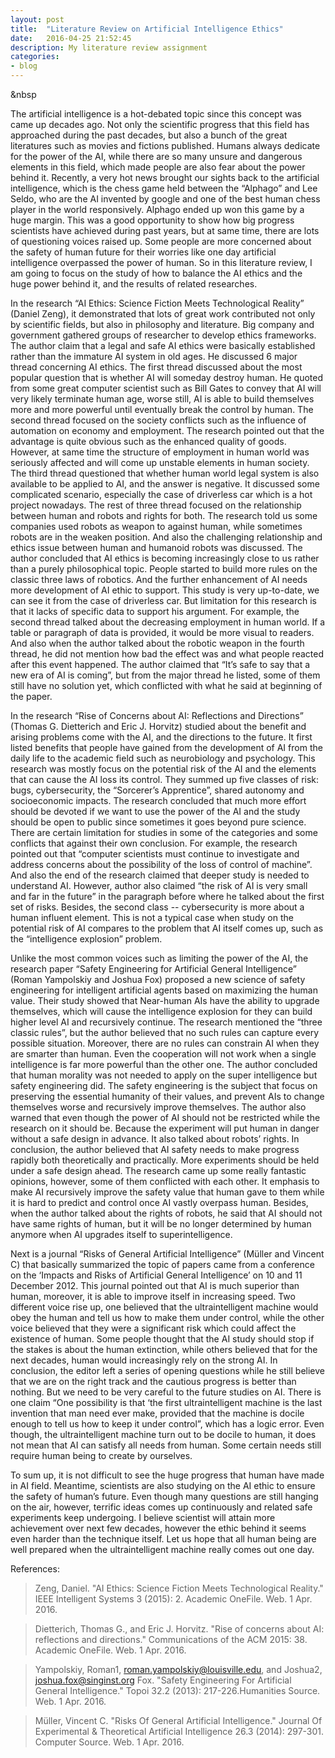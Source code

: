 ```yaml
---
layout: post
title:  "Literature Review on Artificial Intelligence Ethics"
date:   2016-04-25 21:52:45
description: My literature review assignment
categories:
- blog
---
```

&nbsp

The artificial intelligence is a hot-debated topic since this concept was came up decades ago. Not only the scientific progress that this field has approached during the past decades, but also a bunch of the great literatures such as movies and fictions published. Humans always dedicate for the power of the AI, while there are so many unsure and dangerous elements in this field, which made people are also fear about the power behind it. Recently, a very hot news brought our sights back to the artificial intelligence, which is the chess game held between the “Alphago” and Lee Seldo, who are the AI invented by google and one of the best human chess player in the world responsively. Alphago ended up won this game by a huge margin. This was a good opportunity to show how big progress scientists have achieved during past years, but at same time, there are lots of questioning voices raised up. Some people are more concerned about the safety of human future for their worries like one day artificial intelligence overpassed the power of human. So in this literature review, I am going to focus on the study of how to balance the AI ethics and the huge power behind it, and the results of related researches.

In the research “AI Ethics: Science Fiction Meets Technological Reality” (Daniel Zeng), it demonstrated that lots of great work contributed not only by scientific fields, but also in philosophy and literature. Big company and government gathered groups of researcher to develop ethics frameworks. The author claim that a legal and safe AI ethics were basically established rather than the immature AI system in old ages. He discussed 6 major thread concerning AI ethics. The first thread discussed about the most popular question that is whether AI will someday destroy human. He quoted from some great computer scientist such as Bill Gates to convey that AI will very likely terminate human age, worse still, AI is able to build themselves more and more powerful until eventually break the control by human. The second thread focused on the society conflicts such as the influence of automation on economy and employment. The research pointed out that the advantage is quite obvious such as the enhanced quality of goods. However, at same time the structure of employment in human world was seriously affected and will come up unstable elements in human society. The third thread questioned that whether human world legal system is also available to be applied to AI, and the answer is negative. It discussed some complicated scenario, especially the case of driverless car which is a hot project nowadays. The rest of three thread focused on the relationship between human and robots and rights for both. The research told us some companies used robots as weapon to against human, while sometimes robots are in the weaken position. And also the challenging relationship and ethics issue between human and humanoid robots was discussed. The author concluded that AI ethics is becoming increasingly close to us rather than a purely philosophical topic. People started to build more rules on the classic three laws of robotics. And the further enhancement of AI needs more development of AI ethic to support. This study is very up-to-date, we can see it from the case of driverless car. But limitation for this research is that it lacks of specific data to support his argument. For example, the second thread talked about the decreasing employment in human world. If a table or paragraph of data is provided, it would be more visual to readers. And also when the author talked about the robotic weapon in the fourth thread, he did not mention how bad the effect was and what people reacted after this event happened. The author claimed that “It’s safe to say that a new era of AI is coming”, but from the major thread he listed, some of them still have no solution yet, which conflicted with what he said at beginning of the paper.

In the research “Rise of Concerns about AI: Reflections and Directions” (Thomas G. Dietterich and Eric J. Horvitz) studied about the benefit and arising problems come with the AI, and the directions to the future. It first listed benefits that people have gained from the development of AI from the daily life to the academic field such as neurobiology and psychology. This research was mostly focus on the potential risk of the AI and the elements that can cause the AI loss its control. They summed up five classes of risk: bugs, cybersecurity, the “Sorcerer’s Apprentice”, shared autonomy and socioeconomic impacts. The research concluded that much more effort should be devoted if we want to use the power of the AI and the study should be open to public since sometimes it goes beyond pure science. There are certain limitation for studies in some of the categories and some conflicts that against their own conclusion. For example, the research pointed out that “computer scientists must continue to investigate and address concerns about the possibility of the loss of control of machine”. And also the end of the research claimed that deeper study is needed to understand AI. However, author also claimed “the risk of AI is  very small and far in the future” in the paragraph before where he talked about the first set of risks. Besides,  the second class -- cybersecurity is more about a human influent element. This is not a typical case when study on the potential risk of AI compares to  the problem that AI itself comes up,  such as the “intelligence explosion” problem.

Unlike the most common voices such as limiting the power of the AI, the research paper “Safety Engineering for Artificial General Intelligence” (Roman Yampolskiy and Joshua Fox) proposed a new science of safety engineering for intelligent artificial agents based on maximizing the human value. Their study showed that Near-human AIs have the ability to upgrade themselves, which will cause the intelligence explosion for they can build higher level AI and recursively continue. The research mentioned the “three classic rules”, but the author believed that no such rules can capture every possible situation. Moreover, there are no rules can constrain AI when they are smarter than human. Even the cooperation will not work when a single intelligence is far more powerful than the other one. The author concluded that human morality was not needed to apply on the super intelligence but safety engineering did. The safety engineering is the subject that focus on preserving the essential humanity of their values, and prevent AIs to change themselves worse and recursively improve themselves. The author also warned that even though the power of AI should not be restricted while the research on it should be. Because the experiment will put human in danger without a safe design in advance. It also talked about robots’ rights. In conclusion, the author believed that AI safety needs to make progress rapidly both theoretically and practically. More experiments should be held under a safe design ahead. The research came up some really fantastic opinions, however, some of them conflicted with each other. It emphasis to make AI recursively improve the safety value that human gave to them while it is hard to predict and control once AI vastly overpass human. Besides, when the author talked about the rights of robots, he said that AI should not have same rights of human, but it will be no longer determined by human anymore when AI upgrades itself to superintelligence.

Next is a journal “Risks of General Artificial Intelligence” (Müller and Vincent C)  that basically summarized the topic of papers came from a conference on the ‘Impacts and Risks of Artificial General Intelligence’ on 10 and 11 December 2012. This journal pointed out that AI is much superior than human, moreover, it is able to improve itself in increasing speed. Two different voice rise up, one believed that the ultraintelligent machine would obey the human and tell us how to make them under control, while the other voice believed that they were a significant risk which could affect the existence of human. Some people thought that the AI study should stop if the stakes is about the human extinction, while others believed that for the next decades, human would increasingly rely on the strong AI. In conclusion,  the editor left a series of opening questions while he still believe that we are on the right track and the cautious progress is better than nothing. But we need to be very careful to the future studies on AI.  There is one claim “One possibility is that ‘the first ultraintelligent machine is the last invention that man need ever make, provided that the machine is docile enough to tell us how to keep it under control”, which has a logic error. Even though, the ultraintelligent machine turn out to be docile to human, it does not mean that AI can satisfy all needs from human. Some certain needs still require human being to create by ourselves.

To sum up, it is not difficult to see the huge progress that human have made in AI field. Meantime, scientists are also studying on the AI ethic to ensure the safety of human’s future. Even though many questions are still hanging on the air, however, terrific ideas comes up continuously and related safe experiments keep undergoing. I believe scientist will attain more achievement over next few decades, however the ethic behind it seems even harder than the technique itself. Let us hope that all human being are well prepared when the ultraintelligent machine really comes out one day.  		


References:

> Zeng, Daniel. "AI Ethics: Science Fiction Meets Technological Reality." IEEE Intelligent Systems 3 (2015): 2. Academic OneFile. Web. 1 Apr. 2016.

> Dietterich, Thomas G., and Eric J. Horvitz. "Rise of concerns about AI: reflections and directions." Communications of the ACM 2015: 38. Academic OneFile. Web. 1 Apr. 2016.

> Yampolskiy, Roman1, roman.yampolskiy@louisville.edu, and Joshua2, joshua.fox@singinst.org Fox. "Safety Engineering For Artificial General Intelligence." Topoi 32.2 (2013): 217-226.Humanities Source. Web. 1 Apr. 2016.

> Müller, Vincent C. "Risks Of General Artificial Intelligence." Journal Of Experimental & Theoretical Artificial Intelligence 26.3 (2014): 297-301. Computer Source. Web. 1 Apr. 2016.
